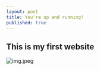 ```yaml
---
layout: post
title: You're up and running!
published: true
---
```

## This is my first website

![img.jpeg]({{site.baseurl}}/image/img.jpeg)

